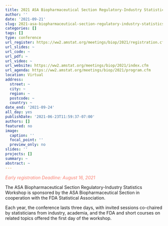 ```yaml
---
title: 2021 ASA Biopharmaceutical Section Regulatory-Industry Statistics Workshop
author: ''
date: '2021-09-21'
slug: 2021-asa-biopharmaceutical-section-regulatory-industry-statistics-workshop
categories: []
tags: []
type: conference
url_register: https://ww2.amstat.org/meetings/biop/2021/registration.cfm
url_slides: ~
url_code: ~
url_pdf: ~
url_video: ~
url_website: https://ww2.amstat.org/meetings/biop/2021/index.cfm
url_agenda: https://ww2.amstat.org/meetings/biop/2021/program.cfm
location: Virtual
address:
  street: ~
  city: ~
  region: ~
  postcode: ~
  country: ~
date_end: '2021-09-24'
all_day: yes
publishDate: '2021-06-23T11:59:37-07:00'
authors: []
featured: no
image:
  caption: ''
  focal_point: ''
  preview_only: no
slides: ''
projects: []
summary: ~
abstract: ~
---
```

<span style="color: salmon;">*Early registration Deadline: August 16, 2021*</span>

<!--more-->
The ASA Biopharmaceutical Section Regulatory-Industry Statistics Workshop is sponsored by the ASA Biopharmaceutical Section in cooperation with the FDA Statistical Association.  

Each year, the conference lasts three days, with invited sessions co-chaired by statisticians from industry, academia, and the FDA and short courses on related topics offered the first day of the workshop.